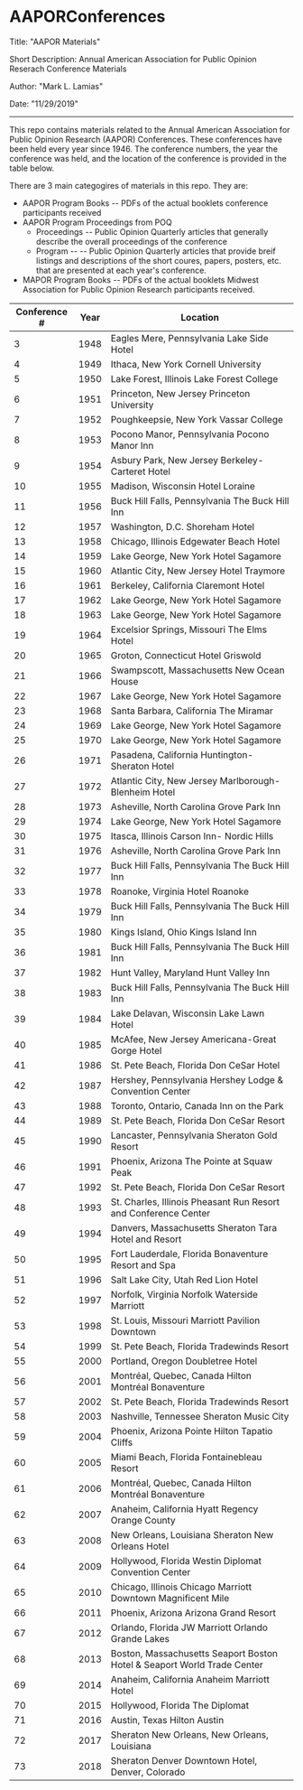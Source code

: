 # AAPORConferences
Title: "AAPOR Materials"

Short Description:   Annual American Association for Public Opinion Reserach Conference Materials

Author: "Mark L. Lamias"

Date: "11/29/2019"

---

This repo contains materials related to the Annual American Association for Public Opinion Research (AAPOR) Conferences.  These conferences have been held every year since 1946.  The conference numbers, the year the conference was held, and the location of the conference is provided in the table below.

There are 3 main categogires of materials in this repo.  They are:

* AAPOR Program Books -- PDFs of the actual booklets conference participants received
* AAPOR Program Proceedings from POQ
  * Proceedings -- Public Opinion Quarterly articles that generally describe the overall proceedings of the conference 
  * Program --  -- Public Opinion Quarterly articles that provide breif listings and descriptions of the short coures, papers, posters, etc. that are presented at each year's conference.
* MAPOR Program Books -- PDFs of the actual booklets Midwest Association for Public Opinion Research participants received.

| Conference #  | Year          | Location      |
| ------------- | ------------- | ------------- |
| 3             | 1948          | Eagles Mere, Pennsylvania Lake Side Hotel | 
| 4 | 1949 | Ithaca, New York Cornell University | 
| 5 | 1950 | Lake Forest, Illinois Lake Forest College | 
| 6 | 1951 | Princeton, New Jersey Princeton University | 
| 7 | 1952 | Poughkeepsie, New York Vassar College | 
| 8 | 1953 | Pocono Manor, Pennsylvania Pocono Manor Inn | 
| 9 | 1954 | Asbury Park, New Jersey Berkeley-Carteret Hotel | 
| 10 | 1955 | Madison, Wisconsin Hotel Loraine | 
| 11 | 1956 | Buck Hill Falls, Pennsylvania The Buck Hill Inn | 
| 12 | 1957 | Washington, D.C. Shoreham Hotel | 
| 13 | 1958 | Chicago, Illinois Edgewater Beach Hotel | 
| 14 | 1959 | Lake George, New York Hotel Sagamore | 
| 15 | 1960 | Atlantic City, New Jersey Hotel Traymore | 
| 16 | 1961 | Berkeley, California Claremont Hotel | 
| 17 | 1962 | Lake George, New York Hotel Sagamore | 
| 18 | 1963 | Lake George, New York Hotel Sagamore | 
| 19 | 1964 | Excelsior Springs, Missouri The Elms Hotel | 
| 20 | 1965 | Groton, Connecticut Hotel Griswold | 
| 21 | 1966 | Swampscott, Massachusetts New Ocean House | 
| 22 | 1967 | Lake George, New York Hotel Sagamore | 
| 23 | 1968 | Santa Barbara, California The Miramar | 
| 24 | 1969 | Lake George, New York Hotel Sagamore | 
| 25 | 1970 | Lake George, New York Hotel Sagamore | 
| 26 | 1971 | Pasadena, California Huntington-Sheraton Hotel | 
| 27 | 1972 | Atlantic City, New Jersey Marlborough-Blenheim Hotel | 
| 28 | 1973 | Asheville, North Carolina Grove Park Inn | 
| 29 | 1974 | Lake George, New York Hotel Sagamore | 
| 30 | 1975 | Itasca, Illinois Carson Inn- Nordic Hills | 
| 31 | 1976 | Asheville, North Carolina Grove Park Inn | 
| 32 | 1977 | Buck Hill Falls, Pennsylvania The Buck Hill Inn | 
| 33 | 1978 | Roanoke, Virginia Hotel Roanoke | 
| 34 | 1979 | Buck Hill Falls, Pennsylvania The Buck Hill Inn | 
| 35 | 1980 | Kings Island, Ohio Kings Island Inn | 
| 36 | 1981 | Buck Hill Falls, Pennsylvania The Buck Hill Inn | 
| 37 | 1982 | Hunt Valley, Maryland Hunt Valley Inn | 
| 38 | 1983 | Buck Hill Falls, Pennsylvania The Buck Hill Inn | 
| 39 | 1984 | Lake Delavan, Wisconsin Lake Lawn Hotel | 
| 40 | 1985 | McAfee, New Jersey Americana-Great Gorge Hotel | 
| 41 | 1986 | St. Pete Beach, Florida Don CeSar Hotel | 
| 42 | 1987 | Hershey, Pennsylvania Hershey Lodge & Convention Center | 
| 43 | 1988 | Toronto, Ontario, Canada Inn on the Park | 
| 44 | 1989 | St. Pete Beach, Florida Don CeSar Resort | 
| 45 | 1990 | Lancaster, Pennsylvania Sheraton Gold Resort | 
| 46 | 1991 | Phoenix, Arizona The Pointe at Squaw Peak | 
| 47 | 1992 | St. Pete Beach, Florida Don CeSar Resort | 
| 48 | 1993 | St. Charles, Illinois Pheasant Run Resort and Conference Center | 
| 49 | 1994 | Danvers, Massachusetts Sheraton Tara Hotel and Resort | 
| 50 | 1995 | Fort Lauderdale, Florida Bonaventure Resort and Spa | 
| 51 | 1996 | Salt Lake City, Utah Red Lion Hotel | 
| 52 | 1997 | Norfolk, Virginia Norfolk Waterside Marriott | 
| 53 | 1998 | St. Louis, Missouri Marriott Pavilion Downtown | 
| 54 | 1999 | St. Pete Beach, Florida Tradewinds Resort | 
| 55 | 2000 | Portland, Oregon Doubletree Hotel | 
| 56 | 2001 | Montréal, Quebec, Canada Hilton Montréal Bonaventure | 
| 57 | 2002 | St. Pete Beach, Florida Tradewinds Resort | 
| 58 | 2003 | Nashville, Tennessee Sheraton Music City | 
| 59 | 2004 | Phoenix, Arizona Pointe Hilton Tapatio Cliffs | 
| 60 | 2005 | Miami Beach, Florida Fontainebleau Resort | 
| 61 | 2006 | Montréal, Quebec, Canada Hilton Montréal Bonaventure | 
| 62 | 2007 | Anaheim, California Hyatt Regency Orange County | 
| 63 | 2008 | New Orleans, Louisiana Sheraton New Orleans Hotel | 
| 64 | 2009 | Hollywood, Florida Westin Diplomat Convention Center | 
| 65 | 2010 | Chicago, Illinois Chicago Marriott Downtown Magnificent Mile | 
| 66 | 2011 | Phoenix, Arizona Arizona Grand Resort | 
| 67 | 2012 | Orlando, Florida JW Marriott Orlando Grande Lakes | 
| 68 | 2013 | Boston, Massachusetts Seaport Boston Hotel & Seaport World Trade Center | 
| 69 | 2014 | Anaheim, California Anaheim Marriott Hotel | 
| 70 | 2015 | Hollywood, Florida The Diplomat | 
| 71 | 2016 | Austin, Texas Hilton Austin | 
| 72 | 2017 | Sheraton New Orleans, New Orleans, Louisiana | 
| 73 | 2018 | Sheraton Denver Downtown Hotel, Denver, Colorado | 



